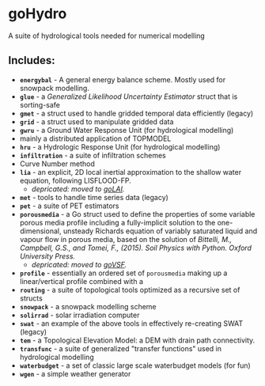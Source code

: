 # goHydro

A suite of hydrological tools needed for numerical modelling

## Includes:

* **`energybal`** - A general energy balance scheme. Mostly used for snowpack modelling.
* **`glue`** - a *Generalized Likelihood Uncertainty Estimator* struct that is sorting-safe
* **`gmet`** - a struct used to handle gridded temporal data efficiently (legacy)
* **`grid`** - a struct used to manipulate gridded data
* **`gwru`** - a Ground Water Response Unit (for hydrological modelling)
 * mainly a distributed application of TOPMODEL
* **`hru`** - a Hydrologic Response Unit (for hydrological modelling)
* **`infiltration`** - a suite of infiltration schemes
 * Curve Number method
* **`lia`** - an explicit, 2D local inertial approximation to the shallow water equation, following LISFLOOD-FP. 
    * *depricated: moved to [goLAI](https://github.com/maseology/goLIA).*
* **`met`** - tools to handle time series data (legacy)
* **`pet`** - a suite of PET estimators
* **`porousmedia`** - a Go struct used to define the properties of some variable porous media profile including a fully-implicit solution to the one-dimensional, unsteady Richards equation of variably saturated liquid and vapour flow in porous media, based on the solution of *Bittelli, M., Campbell, G.S., and Tomei, F., (2015). Soil Physics with Python. Oxford University Press.*
    * *depricated: moved to [goVSF](https://github.com/maseology/goVSF).*
* **`profile`** - essentially an ordered set of `porousmedia` making up a linear/vertical profile combined with a 
* **`routing`** - a suite of topological tools optimized as a recursive set of structs
* **`snowpack`** - a snowpack modelling scheme
* **`solirrad`** - solar irradiation computer
* **`swat`** - an example of the above tools in effectively re-creating SWAT (legacy)
* **`tem`** - a Topological Elevation Model: a DEM with drain path connectivity.
* **`transfunc`** - a suite of generalized "transfer functions" used in hydrological modelling
* **`waterbudget`** - a set of classic large scale waterbudget models (for fun)
* **`wgen`** - a simple weather generator
